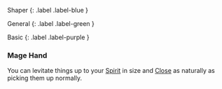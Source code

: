 
Shaper
{: .label .label-blue }

General
{: .label .label-green }

Basic
{: .label .label-purple }
### Mage Hand

You can levitate things up to your [Spirit](Core/Spirit) in size and [Close](Core/Movement#Close) as naturally as picking them up normally.